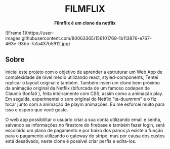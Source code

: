 <h1 align="center" >FILMFLIX</h1>
<p align="center"><strong>Filmflix é um clone da netflix</strong></p>
![Frame 1](https://user-images.githubusercontent.com/80063365/156101769-1b113876-e767-463e-93bb-7a1a437b5912.jpg)
<h2 id="About">Sobre</h2>
<p>Iniciei este projeto com o objetivo de aprender a estruturar um Web App de complexidade de nível médio utilizando react, styled-components, Tentei replicar o layout original e também. Também inseri um clone bem próximo da animação original da Netflix (bifurcada de um famoso codepen de Claudio Bonfati ), feita inteiramente com CSS, assim como a animação play. Em seguida, experimentei o som original do Netflix "ta-duummm" e o fiz tocar junto com a animação de playm animações.
Eu me esforcei muito para isso e espero que você goste.</p>

<p>O web app possibilitar o usuário criar a sua conta utilizando email e senha, salvando as informações no firestore do firebase e também fazer login, será escolhido um plano de pagamento e por baixo dos panos já existe a função para o pagamento utilizando o gateway do stripe, mas por causa dos custos está desativado, neste clone é possivel criar perfis e edita-los.</p>
